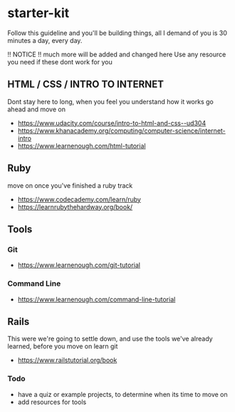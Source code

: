# starter-kit 

Follow this guideline and you'll be building things,
all I demand of you is 30 minutes a day, every day.

!! NOTICE !! much more will be added and changed here
Use any resource you need if these dont work for you

## HTML / CSS / INTRO TO INTERNET
Dont stay here to long, when you feel you understand how it works
go ahead and move on 

* https://www.udacity.com/course/intro-to-html-and-css--ud304
* https://www.khanacademy.org/computing/computer-science/internet-intro
* https://www.learnenough.com/html-tutorial


## Ruby
move on once you've finished a ruby track

* https://www.codecademy.com/learn/ruby
* https://learnrubythehardway.org/book/

## Tools 
### Git 
* https://www.learnenough.com/git-tutorial

### Command Line
* https://www.learnenough.com/command-line-tutorial

## Rails
This were we're going to settle down, and use the tools we've already learned,
before you move on learn git

* https://www.railstutorial.org/book


### Todo

* have a quiz or example projects, to determine when its time to move on
* add resources for tools
